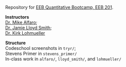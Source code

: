 Repository for [EEB Quantitative Bootcamp, EEB 201](http://michaelalfaro.github.io/eeb201/).   

**Instructors**  
  [Dr. Mike Alfaro](https://www.eeb.ucla.edu/indivfaculty.php?FacultyKey=10361);   
  [Dr. Jamie Lloyd Smith](https://www.eeb.ucla.edu/indivfaculty.php?FacultyKey=10440);  
  [Dr. Kirk Lohmueller](https://www.eeb.ucla.edu/Faculty/Lohmueller/)  


**Structure**  
Codeschool screenshots in `tryr/`;  
Stevens Primer in `stevens_primer/`  
In-class work in `alfaro/`, `lloyd_smith/`, and `lohmueller/`  

